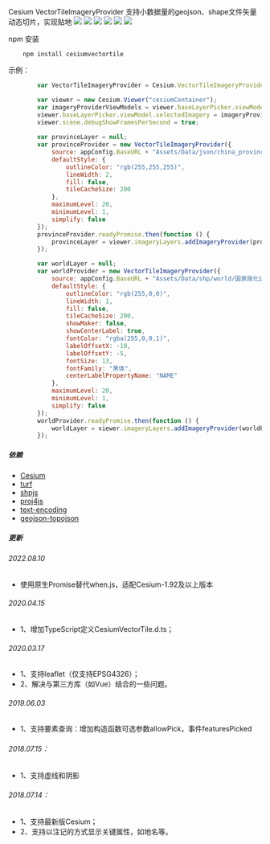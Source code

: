 ﻿Cesium VectorTileImageryProvider
支持小数据量的geojson、shape文件矢量动态切片，实现贴地
![](https://mikeswei.github.io/CesiumVectorTile/screenshot.jpg)
![](https://mikeswei.github.io/CesiumVectorTile/screenshot2.jpg)
![](https://mikeswei.github.io/CesiumVectorTile/screenshot3.jpg)
![](https://mikeswei.github.io/CesiumVectorTile/screenshot4.jpg)
![](https://mikeswei.github.io/CesiumVectorTile/screenshot5.jpg)
![](https://mikeswei.github.io/CesiumVectorTile/screenshot6.png)

npm 安装

        npm install cesiumvectortile

示例：
```javascript 
        var VectorTileImageryProvider = Cesium.VectorTileImageryProvider;

        var viewer = new Cesium.Viewer("cesiumContainer");
        var imageryProviderViewModels = viewer.baseLayerPicker.viewModel.imageryProviderViewModels;
        viewer.baseLayerPicker.viewModel.selectedImagery = imageryProviderViewModels[imageryProviderViewModels.length - 1];
        viewer.scene.debugShowFramesPerSecond = true;
        
        var provinceLayer = null;
        var provinceProvider = new VectorTileImageryProvider({
            source: appConfig.BaseURL + "Assets/Data/json/china_province.geojson",
            defaultStyle: {
                outlineColor: "rgb(255,255,255)",
                lineWidth: 2,
                fill: false,
                tileCacheSize: 200
            },
            maximumLevel: 20,
            minimumLevel: 1,
            simplify: false
        });
        provinceProvider.readyPromise.then(function () {
            provinceLayer = viewer.imageryLayers.addImageryProvider(provinceProvider);
        });

        var worldLayer = null;
        var worldProvider = new VectorTileImageryProvider({
            source: appConfig.BaseURL + "Assets/Data/shp/world/国家简化边界.shp",
            defaultStyle: {
                outlineColor: "rgb(255,0,0)",
                lineWidth: 1,
                fill: false,
                tileCacheSize: 200,
                showMaker: false,
                showCenterLabel: true,
                fontColor: "rgba(255,0,0,1)",
                labelOffsetX: -10,
                labelOffsetY: -5,
                fontSize: 13,
                fontFamily: "黑体",
                centerLabelPropertyName: "NAME"
            },
            maximumLevel: 20,
            minimumLevel: 1,
            simplify: false
        });
        worldProvider.readyPromise.then(function () {
            worldLayer = viewer.imageryLayers.addImageryProvider(worldProvider);
        });
```
#####  依赖
* [Cesium](https://github.com/AnalyticalGraphicsInc/cesium)
* [turf](https://github.com/Turfjs/turf)
* [shpjs](https://github.com/calvinmetcalf/shapefile-js)
* [proj4js](https://github.com/proj4js/proj4js)
* [text-encoding](https://github.com/inexorabletash/text-encoding)
* [geojson-topojson](https://github.com/JeffPaine/geojson-topojson)
#####  更新

###### 2022.08.10
* 使用原生Promise替代when.js，适配Cesium-1.92及以上版本

###### 2020.04.15
* 1、增加TypeScript定义CesiumVectorTile.d.ts；

###### 2020.03.17
* 1、支持leaflet（仅支持EPSG4326）；
* 2、解决与第三方库（如Vue）结合的一些问题。

###### 2019.06.03
* 1、支持要素查询：增加构造函数可选参数allowPick，事件featuresPicked

###### 2018.07.15：
* 1、支持虚线和阴影

###### 2018.07.14：
* 1、支持最新版Cesium；
* 2、支持以注记的方式显示关键属性，如地名等。